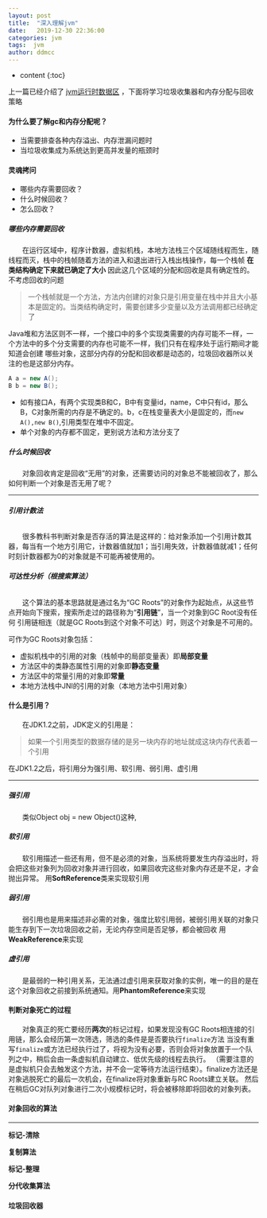 ```yaml
---
layout: post
title:  "深入理解jvm"
date:   2019-12-30 22:36:00
categories: jvm
tags:  jvm
author: ddmcc
---
```


* content
{:toc}


上一篇已经介绍了 [jvm运行时数据区](https://ddmcc.space/2019/08/19/understanding-jvm-1/) ，下面将学习垃圾收集器和内存分配与回收策略





#### **为什么要了解gc和内存分配呢？**

- 当需要排查各种内存溢出、内存泄漏问题时
- 当垃圾收集成为系统达到更高并发量的瓶颈时


#### **灵魂拷问**


- 哪些内存需要回收？
- 什么时候回收？
- 怎么回收？


##### **哪些内存需要回收**


 　　在运行区域中，程序计数器，虚拟机栈，本地方法栈三个区域随线程而生，随线程而灭，栈中的栈帧随着方法的进入和退出进行入栈出栈操作，每一个栈帧 **在类结构确定下来就已确定了大小** 因此这几个区域的分配和回收是具有确定性的。不考虑回收的问题


> 一个栈帧就是一个方法，方法内创建的对象只是引用变量在栈中并且大小基本是固定的。当类结构确定时，需要创建多少变量以及方法调用都已经确定了


Java堆和方法区则不一样，一个接口中的多个实现类需要的内存可能不一样，一个方法中的多个分支需要的内存也可能不一样，我们只有在程序处于运行期间才能知道会创建
哪些对象，这部分内存的分配和回收都是动态的，垃圾回收器所以关注的也是这部分内存。


```java
A a = new A();
B b = new B();
```


- 如有接口A，有两个实现类B和C，B中有变量id，name，C中只有id，那么B，C对象所需的内存是不确定的。b，c在栈变量表大小是固定的，而`new A(),new B()`,引用类型在堆中不固定。
- 单个对象的内存都不固定，更别说方法和方法分支了


##### **什么时候回收**

 　　对象回收肯定是回收“无用”的对象，还需要访问的对象总不能被回收了，那么如何判断一个对象是否无用了呢？
 
 ---
###### **引用计数法**
 
  　　很多教科书判断对象是否存活的算法是这样的：给对象添加一个引用计数其器，每当有一个地方引用它，计数器值就加1；当引用失效，计数器值就减1；任何时刻计数器都为0的对象就是不可能再被使用的。
  

###### **可达性分析（根搜索算法）**

  　　这个算法的基本思路就是通过名为“GC Roots”的对象作为起始点，从这些节点开始向下搜索，搜索所走过的路径称为“**引用链**”，当一个对象到GC Root没有任何
  引用链相连（就是GC Roots到这个对象不可达）时，则这个对象是不可用的。
  
  可作为GC Roots对象包括：
  
- 虚拟机栈中的引用的对象（栈帧中的局部变量表）即**局部变量**
- 方法区中的类静态属性引用的对象即**静态变量**
- 方法区中的常量引用的对象即**常量**
- 本地方法栈中JNI的引用的对象（本地方法中引用对象）


#### **什么是引用？**

  　　在JDK1.2之前，JDK定义的引用是：
  
> 如果一个引用类型的数据存储的是另一块内存的地址就成这块内存代表着一个引用


在JDK1.2之后，将引用分为强引用、软引用、弱引用、虚引用

---
##### **强引用**

  　　类似Object obj = new Object()这种,

##### **软引用**

  　　软引用描述一些还有用，但不是必须的对象，当系统将要发生内存溢出时，将会把这些对象列为回收对象并进行回收，如果回收完这些对象内存还是不足，才会抛出异常。
用**SoftReference**类来实现软引用

##### **弱引用**

  　　弱引用也是用来描述非必需的对象，强度比软引用弱，被弱引用关联的对象只能生存到下一次垃圾回收之前，无论内存空间是否足够，都会被回收
用**WeakReference**来实现

##### **虚引用**

  　　是最弱的一种引用关系，无法通过虚引用来获取对象的实例，唯一的目的是在这个对象回收之前接到系统通知。用**PhantomReference**来实现


#### **判断对象死亡的过程**

  　　对象真正的死亡要经历**两次**的标记过程，如果发现没有GC Roots相连接的引用链，那么会经历第一次筛选，筛选的条件是是否要执行`finalize`方法
当没有重写`finalize`或方法已经执行过了，将视为没有必要，否则会将对象放置于一个队列之中，稍后会由一条虚拟机自动建立、低优先级的线程去执行。
（需要注意的是虚拟机只会去触发这个方法，并不会一定等待方法运行结束）。finalize方法还是对象逃脱死亡的最后一次机会，在finalize将对象重新与RC Roots建立关联。
然后在稍后GC对队列对象进行二次小规模标记时，将会被移除即将回收的对象列表。

#### **对象回收的算法**



---
**标记-清除**

**复制算法**

**标记-整理**

**分代收集算法**


#### **垃圾回收器**

